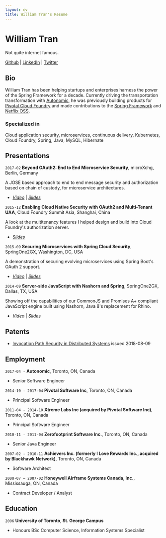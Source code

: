 ```yaml
---
layout: cv
title: William Tran's Resume
---
```

# William Tran
Not quite internet famous.

<div id="webaddress">
<a href="https://github.com/william-tran">Github</a>
| <a href="https://www.linkedin.com/in/fivetenwill">LinkedIn</a>
| <a href="https://twitter.com/fivetenwill">Twitter</a>
</div>


## Bio

William Tran has been helping startups and enterprises harness the power of the Spring Framework for a decade. Currently driving the transportation transformation with [Autonomic](http://autonomic.ai/), he was previously building products for [Pivotal Cloud Foundry](https://pivotal.io/platform) and made contributions to the [Spring Framework](https://spring.io/) and [Netflix OSS](http://netflix.github.io/). 


### Specialized in

Cloud application security, microservices, continuous delivery, Kubernetes, Cloud Foundry, Spring, Java, MySQL, Hibernate


## Presentations

`2017-02`
__Beyond OAuth2: End to End Microservice Security__, microXchg, Berlin, Germany

A JOSE based approach to end to end message security and authorization based on chain of custody, for microservice architectures.

- *[Video](https://www.youtube.com/watch?v=G7A6ftCbVQY)* \| *[Slides](https://docs.google.com/presentation/d/1gmMlvBW8JNGGo0rY_CnMt6qRYGCGVfQCvevkxVYhXWs/edit?usp=sharing)*


`2015-12`
__Enabling Cloud Native Security with OAuth2 and Multi-Tenant UAA__, Cloud Foundry Summit Asia, Shanghai, China

A look at the multitenancy features I helped design and build into Cloud Foundry's authorization server.

- *[Slides](https://www.slideshare.net/WillTran1/enabling-cloud-native-security-with-oauth2-and-multitenant-uaa)*


`2015-09`
__Securing Microservices with Spring Cloud Security__, SpringOne2GX, Washington, DC, USA

A demonstration of securing evolving microservices using Spring Boot's OAuth 2 support.

- *[Video](https://www.youtube.com/watch?v=USMl2GNg2r0)* \| *[Slides](https://www.slideshare.net/SpringCentral/securing-microservices-with-spring-cloud-security-53170178)*


`2014-09`
__Server-side JavaScript with Nashorn and Spring__, SpringOne2GX, Dallas, TX, USA

Showing off the capabilities of our CommonJS and Promises A+ compliant JavaScript engine built using Nashorn, Java 8's replacement for Rhino.

- *[Video](https://www.youtube.com/watch?v=kVyVyRdxwxE)* \| *[Slides](https://www.slideshare.net/SpringCentral/serverside-javascript-with-nashorn-and-spring)*


## Patents

- [Invocation Path Security in Distributed Systems](https://patentscope.wipo.int/search/en/detail.jsf?docId=WO2018144581) issued 2018-08-09 

## Employment

`2017-04 -`
__Autonomic__, Toronto, ON, Canada

- Senior Software Engineer


`2014-10 - 2017-04`
__Pivotal Software Inc__, Toronto, ON, Canada

- Principal Software Engineer


`2011-04 - 2014-10`
__Xtreme Labs Inc (acquired by Pivotal Software Inc)__, Toronto, ON, Canada

- Principal Software Engineer


`2010-11 - 2011-04`
__Zerofootprint Software Inc.__, Toronto, ON, Canada

- Senior Java Engineer 


`2007-02 - 2010-11`
__Achievers Inc. (formerly I Love Rewards Inc., acquired by Blackhawk Network)__, Toronto, ON, Canada

- Software Architect

`2000-07 – 2007-02`
__Honeywell Airframe Systems Canada, Inc.__, Mississauga, ON, Canada

- Contract Developer / Analyst


## Education

`2006`
__University of Toronto, St. George Campus__

- Honours BSc Computer Science, Information Systems Specialist


<!-- ### Footer

Last updated: October 2017 -->


